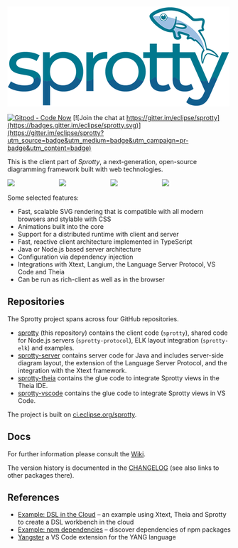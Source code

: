 ![Sprotty](./sprotty-logo-500px.png)

[![Gitpod - Code Now](https://img.shields.io/badge/Gitpod-code%20now-blue.svg?longCache=true)](https://gitpod.io#https://github.com/eclipse/sprotty)
[![Join the chat at https://gitter.im/eclipse/sprotty](https://badges.gitter.im/eclipse/sprotty.svg)](https://gitter.im/eclipse/sprotty?utm_source=badge&utm_medium=badge&utm_campaign=pr-badge&utm_content=badge)

This is the client part of _Sprotty_, a next-generation, open-source diagramming framework built with web technologies.

<img src="https://raw.githubusercontent.com/wiki/eclipse/sprotty/images/screenshot0.png" width="23%" align="left">
<img src="https://raw.githubusercontent.com/wiki/eclipse/sprotty/images/screenshot1.png" width="23%" align="left">
<img src="https://raw.githubusercontent.com/wiki/eclipse/sprotty/images/screenshot2.png" width="23%" align="left">
<img src="https://raw.githubusercontent.com/wiki/eclipse/sprotty/images/screenshot3.png" width="23%">


Some selected features:

* Fast, scalable SVG rendering that is compatible with all modern browsers and stylable with CSS
* Animations built into the core
* Support for a distributed runtime with client and server
* Fast, reactive client architecture implemented in TypeScript
* Java or Node.js based server architecture
* Configuration via dependency injection
* Integrations with Xtext, Langium, the Language Server Protocol, VS Code and Theia
* Can be run as rich-client as well as in the browser

## Repositories

The Sprotty project spans across four GitHub repositories.

* [sprotty](https://github.com/eclipse/sprotty) (this repository) contains the client code (`sprotty`), shared code for Node.js servers (`sprotty-protocol`), ELK layout integration (`sprotty-elk`) and examples.
* [sprotty-server](https://github.com/eclipse/sprotty-server) contains server code for Java and includes server-side diagram layout, the extension of the Language Server Protocol, and the integration with the Xtext framework.
* [sprotty-theia](https://github.com/eclipse/sprotty-theia) contains the glue code to integrate Sprotty views in the Theia IDE.
* [sprotty-vscode](https://github.com/eclipse/sprotty-vscode) contains the glue code to integrate Sprotty views in VS Code.

The project is built on [ci.eclipse.org/sprotty](https://ci.eclipse.org/sprotty/).

## Docs

For further information please consult the [Wiki](https://github.com/eclipse/sprotty/wiki).

The version history is documented in the [CHANGELOG](https://github.com/eclipse/sprotty/blob/master/packages/sprotty/CHANGELOG.md) (see also links to other packages there).

## References

- [Example: DSL in the Cloud](http://github.com/TypeFox/theia-xtext-sprotty-example) &ndash; an example using Xtext, Theia and Sprotty to create a DSL workbench in the cloud
- [Example: npm dependencies](https://github.com/TypeFox/npm-dependency-graph) &ndash; discover dependencies of npm packages
- [Yangster](https://github.com/theia-ide/yang-vscode) a VS Code extension for the YANG language

